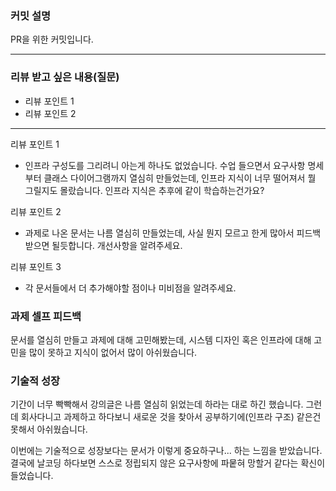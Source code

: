 ### **커밋 설명**
<!-- 
좋은 피드백을 받기 위해 가장 중요한 것은 커밋입니다.
코드를 작성할 때 커밋을 작업 단위로 잘 쪼개주세요!

예시)
동시성 처리 : c83845
동시성 테스트 코드 : d93ji3
-->

PR을 위한 커밋입니다.

---
### **리뷰 받고 싶은 내용(질문)**
- 리뷰 포인트 1
- 리뷰 포인트 2
<!-- - 코드 리뷰에서 피드백 받고 싶은 포인트가 있다면 추가로 작성해주세요
  
  좋은 예:
  - 커밋 : 동시성 테스트 코드 d93ji3 
  - 내용 `ErrorMessage` 컴포넌트의 상태 업데이트 로직이 적절한지 검토 부탁드립니다.
  
  - 커밋 : 동시성 처리 c83845 / 혹은 파일명
  - 내용 : 추가한 유닛 테스트(`LoginError.test.js`)의 테스트 케이스가 충분한지 확인 부탁드립니다.

  나쁜 예:
  - 개선사항을 알려주세요.
  - 코드 전반적으로 봐주세요.
  - 뭘 질문할지 모르겠어요. -->
---

리뷰 포인트 1
- 인프라 구성도를 그리려니 아는게 하나도 없었습니다. 수업 들으면서 요구사항 명세부터 클래스 다이어그램까지
  열심히 만들었는데, 인프라 지식이 너무 떨어져서 뭘 그릴지도 몰랐습니다. 인프라 지식은 추후에 같이 학습하는건가요?

리뷰 포인트 2
- 과제로 나온 문서는 나름 열심히 만들었는데, 사실 뭔지 모르고 한게 많아서 피드백 받으면 될듯합니다. 개선사항을 알려주세요.

리뷰 포인트 3
- 각 문서들에서 더 추가해야할 점이나 미비점을 알려주세요.

### **과제 셀프 피드백**
<!-- 예시
- 과제에서 모호하거나 애매했던 부분
- 과제에서 좋았던 부분
-->
문서를 열심히 만들고 과제에 대해 고민해봤는데, 시스템 디자인 혹은 인프라에 대해 고민을 많이 못하고
지식이 없어서 많이 아쉬웠습니다.

### 기술적 성장
<!-- 예시
- 새로 학습한 개념
- 기존 지식의 재발견/심화
- 구현 과정에서의 기술적 도전과 해결
-->
기간이 너무 빡빡해서 강의글은 나름 열심히 읽었는데
하라는 대로 하긴 했습니다. 그런데 회사다니고 과제하고 하다보니 새로운 것을 찾아서 공부하기에(인프라 구조)
같은건 못해서 아쉬웠습니다.

이번에는 기술적으로 성장보다는 문서가 이렇게 중요하구나... 하는 느낌을 받았습니다.
결국에 날코딩 하다보면 스스로 정립되지 않은 요구사항에 파뭍혀 망할거 같다는 확신이 들었습니다.